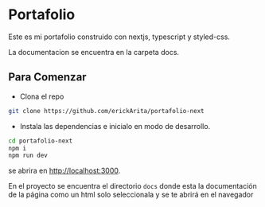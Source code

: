 # Portafolio  

Este es mi portafolio construido con nextjs,  typescript y styled-css.


La documentacion se encuentra en la carpeta docs.

## Para Comenzar

- Clona el repo
```bash
git clone https://github.com/erickArita/portafolio-next
```
- Instala las dependencias e inicialo en modo de desarrollo.

```bash
cd portafolio-next 
npm i
npm run dev
```

se abrira en  [http://localhost:3000](http://localhost:3000).

En el proyecto se encuentra el directorio ``` docs ``` donde esta la documentación de la página como un html solo seleccionala y se te abrirá en el navegador
